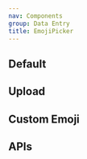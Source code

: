```yaml
---
nav: Components
group: Data Entry
title: EmojiPicker
---
```


## Default

<code src="./demos/index.tsx" center></code>

## Upload

<code src="./demos/Upload.tsx" center></code>

## Custom Emoji

<code src="./demos/CustomEmoji.tsx" center></code>

## APIs

<API></API>
